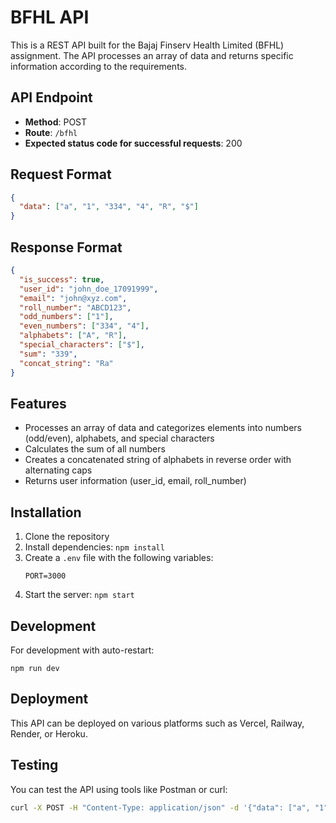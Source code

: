 # BFHL API

This is a REST API built for the Bajaj Finserv Health Limited (BFHL) assignment. The API processes an array of data and returns specific information according to the requirements.

## API Endpoint

- **Method**: POST
- **Route**: `/bfhl`
- **Expected status code for successful requests**: 200

## Request Format

```json
{
  "data": ["a", "1", "334", "4", "R", "$"]
}
```

## Response Format

```json
{
  "is_success": true,
  "user_id": "john_doe_17091999",
  "email": "john@xyz.com",
  "roll_number": "ABCD123",
  "odd_numbers": ["1"],
  "even_numbers": ["334", "4"],
  "alphabets": ["A", "R"],
  "special_characters": ["$"],
  "sum": "339",
  "concat_string": "Ra"
}
```

## Features

- Processes an array of data and categorizes elements into numbers (odd/even), alphabets, and special characters
- Calculates the sum of all numbers
- Creates a concatenated string of alphabets in reverse order with alternating caps
- Returns user information (user_id, email, roll_number)

## Installation

1. Clone the repository
2. Install dependencies: `npm install`
3. Create a `.env` file with the following variables:
   ```
   PORT=3000
   ```
4. Start the server: `npm start`

## Development

For development with auto-restart:

```
npm run dev
```

## Deployment

This API can be deployed on various platforms such as Vercel, Railway, Render, or Heroku.

## Testing

You can test the API using tools like Postman or curl:

```bash
curl -X POST -H "Content-Type: application/json" -d '{"data": ["a", "1", "334", "4", "R", "$"]}' http://localhost:3000/bfhl
```